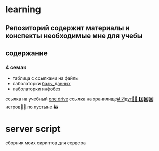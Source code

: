 # learning
## Репозиторий содержит материалы и конспекты необходимые мне для учебы 


## содержание
### 4 семак
- таблица с ссылками на файлы 
- лаболаторки  [базы_данных](базы_данных.md)
- лаболаторки [инфобез](информационная_безопастность.md)


ссылка на учебный [one drive](https://sfukrasru-my.sharepoint.com/:f:/g/personal/dmoiseev-ki21_stud_sfu-kras_ru/EnFy-KUMD3NIoyyARUSdMXIBtjuiH1EQwZIP_qkE22nt-g?e=pKiVkT)
ссылка на хранилище[# Идут🚶🏿 1️⃣0️⃣0️⃣ негров👨🏿 по пустыне 🏜](https://disk.yandex.ru/d/EstGMmZuXgEhng)


# server script
 сборник моих скриптов для сервера


